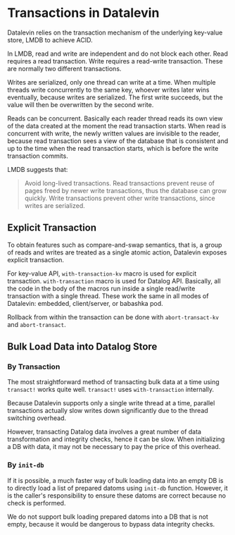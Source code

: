 # Transactions in Datalevin

Datalevin relies on the transaction mechanism of the underlying key-value store,
LMDB to achieve ACID.

In LMDB, read and write are independent and do not block each other. Read
requires a read transaction. Write requires a read-write transaction. These are
normally two different transactions.

Writes are serialized, only one thread can write at a time. When multiple
threads write concurrently to the same key, whoever writes later wins
eventually, because writes are serialized. The first write succeeds, but the
value will then be overwritten by the second write.

Reads can be concurrent. Basically each reader thread reads its own view of the
data created at the moment the read transaction starts. When read is concurrent
with write, the newly written values are invisible to the reader, because read
transaction sees a view of the database that is consistent and up to the time
when the read transaction starts, which is before the write transaction commits.

LMDB suggests that:

> Avoid long-lived transactions. Read transactions prevent reuse of pages freed
> by newer write transactions, thus the database can grow quickly. Write
> transactions prevent other write transactions, since writes are serialized.

## Explicit Transaction

To obtain features such as compare-and-swap semantics, that is, a group of reads
and writes are treated as a single atomic action, Datalevin exposes explicit
transaction.

For key-value API, `with-transaction-kv` macro is used for explicit transaction.
`with-transaction` macro is used for Datalog API. Basically, all the code in the
body of the macros run inside a single read/write transaction with a single
thread. These work the same in all modes of Datalevin: embedded, client/server,
or babashka pod.

Rollback from within the transaction can be done with `abort-transact-kv` and
`abort-transact`.

## Bulk Load Data into Datalog Store

### By Transaction

The most straightforward method of transacting bulk data at a time using
`transact!` works quite well. `transact!` uses `with-transaction` internally.

Because Datalevin supports only a single write thread at a time, parallel
transactions actually slow writes down significantly due to the thread switching
overhead.

However, transacting Datalog data involves a great number of data transformation
and integrity checks, hence it can be slow. When initializing a DB with data, it
may not be necessary to pay the price of this overhead.

### By `init-db`

If it is possible, a much faster way of bulk loading data into an empty DB is to
directly load a list of prepared datoms using `init-db` function. However, it is
the caller's responsibility to ensure these datoms are correct because no check
is performed.

We do not support bulk loading prepared datoms into a DB that is not
empty, because it would be dangerous to bypass data integrity checks.
